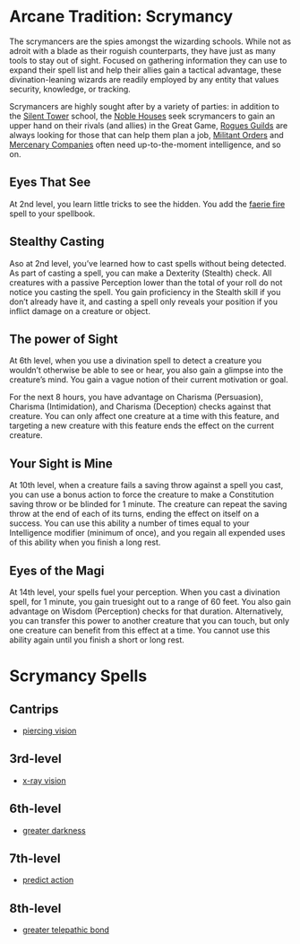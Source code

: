 # Arcane Tradition: Scrymancy
The scrymancers are the spies amongst the wizarding schools. While not as adroit with a blade as their roguish counterparts, they have just as many tools to stay out of sight. Focused on gathering information they can use to expand their spell list and help their allies gain a tactical advantage, these divination-leaning wizards are readily employed by any entity that values security, knowledge, or tracking.

Scrymancers are highly sought after by a variety of parties: in addition to the [Silent Tower](../../Organizations/MageSchools/SilentTower.md) school, the [Noble Houses](../../Organizations/Houses/Houses.md) seek scrymancers to gain an upper hand on their rivals (and allies) in the Great Game, [Rogues Guilds](../../Organizations/RoguesGuilds/RoguesGuilds.md) are always looking for those that can help them plan a job, [Militant Orders](../../Organizations/MilitantOrders/MilitantOrders.md) and [Mercenary Companies](../../Organizations/MercCompanies/MercCompanies.md) often need up-to-the-moment intelligence, and so on.  

## Eyes That See
At 2nd level, you learn little tricks to see the hidden. You add the [faerie fire](../../Magic/Spells/faerie-fire.md) spell to your spellbook.

## Stealthy Casting
Aso at 2nd level, you’ve learned how to cast spells without being detected. As part of casting a spell, you can make a Dexterity (Stealth) check. All creatures with a passive Perception lower than the total of your roll do not notice you casting the spell. You gain proficiency in the Stealth skill if you don’t already have it, and casting a spell only reveals your position if you inflict damage on a creature or object.

## The power of Sight
At 6th level, when you use a divination spell to detect a creature you wouldn’t otherwise be able to see or hear, you also gain a glimpse into the creature’s mind. You gain a vague notion of their current motivation or goal.

For the next 8 hours, you have advantage on Charisma (Persuasion), Charisma (Intimidation), and Charisma (Deception) checks against that creature. You can only affect one creature at a time with this feature, and targeting a new creature with this feature ends the effect on the current creature.

## Your Sight is Mine
At 10th level, when a creature fails a saving throw against a spell you cast, you can use a bonus action to force the creature to make a Constitution saving throw or be blinded for 1 minute. The creature can repeat the saving throw at the end of each of its turns, ending the effect on itself on a success. You can use this ability a number of times equal to your Intelligence modifier (minimum of once), and you regain all expended uses of this ability when you finish a long rest.

## Eyes of the Magi
At 14th level, your spells fuel your perception. When you cast a divination spell, for 1 minute, you gain truesight out to a range of 60 feet. You also gain advantage on Wisdom (Perception) checks for that duration. Alternatively, you can transfer this power to another creature that you can touch, but only one creature can benefit from this effect at a time. You cannot use this ability again until you finish a short or long rest.

# Scrymancy Spells

## Cantrips
* [piercing vision](../../Magic/Spells/piercing-vision.md)

## 3rd-level
* [x-ray vision](../../Magic/Spells/x-ray-vision.md)

## 6th-level
* [greater darkness](../../Magic/Spells/greater-darkness.md)

## 7th-level
* [predict action](../../Magic/Spells/predict-action.md)

## 8th-level
* [greater telepathic bond](../../Magic/Spells/greater-telepathic-bond.md)

